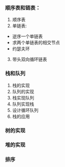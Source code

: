 ### 顺序表和链表：
1. 顺序表
2. 单链表:
* 逆序一个单链表
* 求两个单链表的相交节点
* 约瑟夫环
3. 带头双向循环链表
### 栈和队列
 1. 栈的实现
 2. 队列的实现
 3. 栈实现队列
 4. 队列实现栈
 5. 设计循环队列
 6. 栈的应用
### 树的实现
### 堆的实现
### 排序
